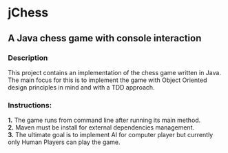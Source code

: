 # jChess

## A Java chess game with console interaction

### Description
This project contains an implementation of the chess game written in Java.
The main focus for this is to implement the game with Object Oriented design principles in mind and with a TDD approach.

### Instructions:
__1.__ The game runs from command line after running its main method.  
__2.__ Maven must be install for external dependencies management.  
__3.__ The ultimate goal is to implement AI for computer player but currently only Human Players can play the game.